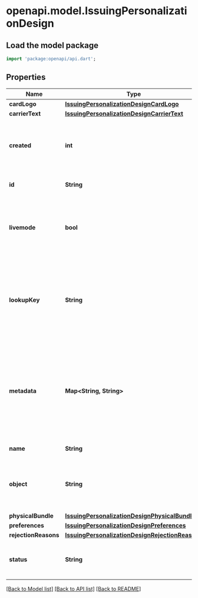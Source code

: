 # openapi.model.IssuingPersonalizationDesign

## Load the model package
```dart
import 'package:openapi/api.dart';
```

## Properties
Name | Type | Description | Notes
------------ | ------------- | ------------- | -------------
**cardLogo** | [**IssuingPersonalizationDesignCardLogo**](IssuingPersonalizationDesignCardLogo.md) |  | [optional] 
**carrierText** | [**IssuingPersonalizationDesignCarrierText**](IssuingPersonalizationDesignCarrierText.md) |  | [optional] 
**created** | **int** | Time at which the object was created. Measured in seconds since the Unix epoch. | 
**id** | **String** | Unique identifier for the object. | 
**livemode** | **bool** | Has the value `true` if the object exists in live mode or the value `false` if the object exists in test mode. | 
**lookupKey** | **String** | A lookup key used to retrieve personalization designs dynamically from a static string. This may be up to 200 characters. | [optional] 
**metadata** | **Map<String, String>** | Set of [key-value pairs](https://stripe.com/docs/api/metadata) that you can attach to an object. This can be useful for storing additional information about the object in a structured format. | [default to const {}]
**name** | **String** | Friendly display name. | [optional] 
**object** | **String** | String representing the object's type. Objects of the same type share the same value. | 
**physicalBundle** | [**IssuingPersonalizationDesignPhysicalBundle**](IssuingPersonalizationDesignPhysicalBundle.md) |  | 
**preferences** | [**IssuingPersonalizationDesignPreferences**](IssuingPersonalizationDesignPreferences.md) |  | 
**rejectionReasons** | [**IssuingPersonalizationDesignRejectionReasons**](IssuingPersonalizationDesignRejectionReasons.md) |  | 
**status** | **String** | Whether this personalization design can be used to create cards. | 

[[Back to Model list]](../README.md#documentation-for-models) [[Back to API list]](../README.md#documentation-for-api-endpoints) [[Back to README]](../README.md)


